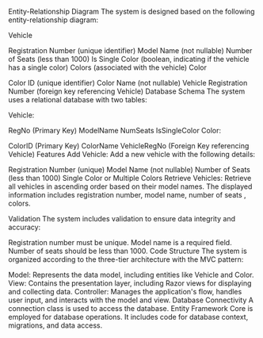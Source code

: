 Entity-Relationship Diagram
The system is designed based on the following entity-relationship diagram:

Vehicle

Registration Number (unique identifier)
Model Name (not nullable)
Number of Seats (less than 1000)
Is Single Color (boolean, indicating if the vehicle has a single color)
Colors (associated with the vehicle)
Color

Color ID (unique identifier)
Color Name (not nullable)
Vehicle Registration Number (foreign key referencing Vehicle)
Database Schema
The system uses a relational database with two tables:

Vehicle:

RegNo (Primary Key)
ModelName
NumSeats
IsSingleColor
Color:

ColorID (Primary Key)
ColorName
VehicleRegNo (Foreign Key referencing Vehicle)
Features
Add Vehicle: Add a new vehicle with the following details:

Registration Number (unique)
Model Name (not nullable)
Number of Seats (less than 1000)
Single Color or Multiple Colors
Retrieve Vehicles: Retrieve all vehicles in ascending order based on their model names. The displayed information includes registration number, model name,  number of seats , colors.

Validation
The system includes validation to ensure data integrity and accuracy:

Registration number must be unique.
Model name is a required field.
Number of seats should be less than 1000.
Code Structure
The system is organized according to the three-tier architecture with the MVC pattern:

Model: Represents the data model, including entities like Vehicle and Color.
View: Contains the presentation layer, including Razor views for displaying and collecting data.
Controller: Manages the application's flow, handles user input, and interacts with the model and view.
Database Connectivity
A connection class is used to access the database. Entity Framework Core is employed for database operations. It includes code for database context, migrations, and data access.
